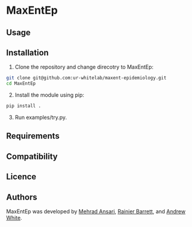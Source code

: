 MaxEntEp
========

Usage
-----

Installation
------------
1. Clone the repository and change direcotry to MaxEntEp:
```bash
git clone git@github.com:ur-whitelab/maxent-epidemiology.git
cd MaxEntEp
```

2. Install the module using pip:
```bash
pip install .
```
3. Run examples/try.py.

Requirements
------------

Compatibility
-------------

Licence
-------

Authors
-------

MaxEntEp was developed by [Mehrad Ansari](Mehrad.ansari@rochester.edu), [Rainier Barrett](rbarret8@ur.rochester.edu), and [Andrew White](andrew.white@rochester.edu).
